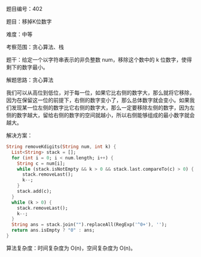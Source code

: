 题目编号：402

题目：移掉K位数字

难度：中等

考察范围：贪心算法、栈

题干：给定一个以字符串表示的非负整数 num，移除这个数中的 k 位数字，使得剩下的数字最小。

解题思路：贪心算法

我们可以从高位到低位，对于每一位，如果它比右侧的数字大，那么就将它移除，因为在保留这一位的前提下，右侧的数字变小了，那么总体数字就会变小。如果我们发现某一位左侧的数字比它右侧的数字大，那么一定要移除左侧的数字，因为左侧的数字越大，留给右侧的数字的空间就越小，所以右侧能够组成的最小数字就会越大。

解决方案：

```dart
String removeKdigits(String num, int k) {
  List<String> stack = [];
  for (int i = 0; i < num.length; i++) {
    String c = num[i];
    while (stack.isNotEmpty && k > 0 && stack.last.compareTo(c) > 0) {
      stack.removeLast();
      k--;
    }
    stack.add(c);
  }
  while (k > 0) {
    stack.removeLast();
    k--;
  }
  String ans = stack.join("").replaceAll(RegExp('^0+'), '');
  return ans.isEmpty ? "0" : ans;
}
```

算法复杂度：时间复杂度为 O(n)，空间复杂度为 O(n)。